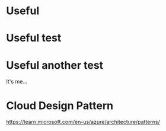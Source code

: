 # Useful
# Useful test
# Useful another test
It's me...

# Cloud Design Pattern
https://learn.microsoft.com/en-us/azure/architecture/patterns/
